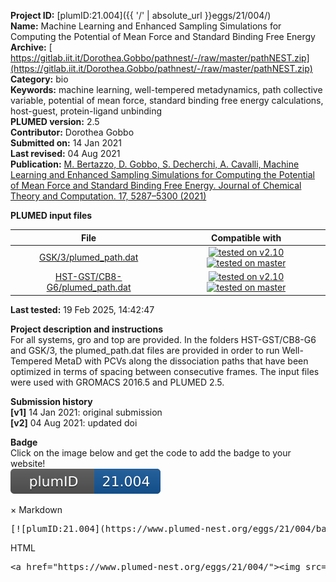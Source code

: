 **Project ID:** [plumID:21.004]({{ '/' | absolute_url }}eggs/21/004/)  
**Name:**  Machine Learning and Enhanced Sampling Simulations for Computing the Potential of Mean Force and Standard Binding Free Energy  
**Archive:** [ https://gitlab.iit.it/Dorothea.Gobbo/pathnest/-/raw/master/pathNEST.zip](https://gitlab.iit.it/Dorothea.Gobbo/pathnest/-/raw/master/pathNEST.zip)  
**Category:**  bio  
**Keywords:**  machine learning, well-tempered metadynamics, path collective variable, potential of mean force, standard binding free energy calculations, host-guest, protein-ligand unbinding  
**PLUMED version:**  2.5  
**Contributor:**  Dorothea Gobbo  
**Submitted on:** 14 Jan 2021  
**Last revised:** 04 Aug 2021  
**Publication:** [M. Bertazzo, D. Gobbo, S. Decherchi, A. Cavalli, Machine Learning and Enhanced Sampling Simulations for Computing the Potential of Mean Force and Standard Binding Free Energy. Journal of Chemical Theory and Computation. 17, 5287–5300 (2021)](http://dx.doi.org/10.1021/acs.jctc.1c00177)  
  
**PLUMED input files**  
  
| File     | Compatible with |  
|:--------:|:--------:|  
| [GSK/3/plumed_path.dat](./data/GSK/3/plumed_path.dat.md) |  [![tested on v2.10](https://img.shields.io/badge/v2.10-passing-green.svg)](data/GSK/3/plumed_path.dat.plumed.stderr) [![tested on master](https://img.shields.io/badge/master-passing-green.svg)](data/GSK/3/plumed_path.dat.plumed_master.stderr) |  
| [HST-GST/CB8-G6/plumed_path.dat](./data/HST-GST/CB8-G6/plumed_path.dat.md) |  [![tested on v2.10](https://img.shields.io/badge/v2.10-passing-green.svg)](data/HST-GST/CB8-G6/plumed_path.dat.plumed.stderr) [![tested on master](https://img.shields.io/badge/master-passing-green.svg)](data/HST-GST/CB8-G6/plumed_path.dat.plumed_master.stderr) |  
  
**Last tested:**  19 Feb 2025, 14:42:47
  
**Project description and instructions**  
For all systems, gro and top are provided. In the folders HST-GST/CB8-G6 and GSK/3, the plumed_path.dat files are provided in order to run Well-Tempered MetaD with PCVs along the dissociation paths that have been optimized in terms of spacing between consecutive frames. The input files were used with GROMACS 2016.5 and PLUMED 2.5. 

  
**Submission history**  
**[v1]** 14 Jan 2021: original submission  
**[v2]** 04 Aug 2021: updated doi  
  
**Badge**  
Click on the image below and get the code to add the badge to your website!  
<img src="./badge.svg" alt="plumeDnest:21.004" id="myBtn" class="badge">
<div id="myModal" class="modal">
  <div class="modal-content">
    <span class="close">&times;</span>
    Markdown<pre>[![plumID:21.004](https://www.plumed-nest.org/eggs/21/004/badge.svg)](https://www.plumed-nest.org/eggs/21/004/)</pre>
    HTML<pre>&lt;a href="https://www.plumed-nest.org/eggs/21/004/"&gt;&lt;img src="https://www.plumed-nest.org/eggs/21/004/badge.svg" alt="plumID:21.004"&gt;&lt;/a&gt;</pre>
  </div>
</div>
